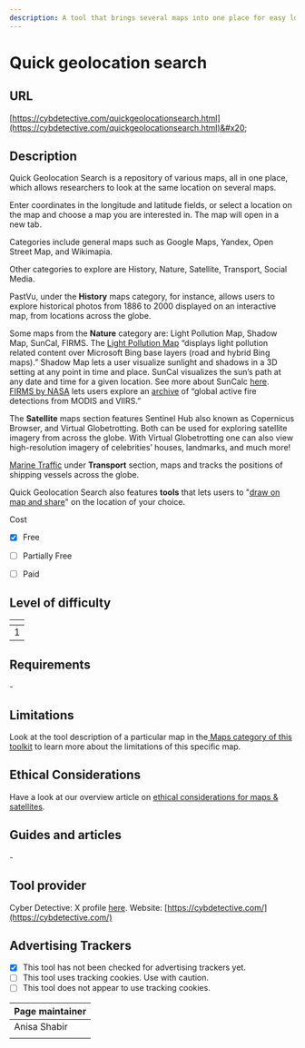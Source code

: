 ```yaml
---
description: A tool that brings several maps into one place for easy location search.
---
```


# Quick geolocation search

## URL

[https://cybdetective.com/quickgeolocationsearch.html](https://cybdetective.com/quickgeolocationsearch.html)&#x20;

## Description

Quick Geolocation Search is a repository of various maps, all in one place, which allows researchers to look at the same location on several maps.&#x20;

Enter coordinates in the longitude and latitude fields, or select a location on the map and choose a map you are interested in. The map will open in a new tab.

Categories include general maps such as Google Maps, Yandex, Open Street Map, and Wikimapia.&#x20;

Other categories to explore are History, Nature, Satellite, Transport, Social Media.

PastVu, under the **History** maps category, for instance, allows users to explore historical photos from 1886 to 2000 displayed on an interactive map, from locations across the globe.

Some maps from the **Nature** category are: Light Pollution Map, Shadow Map, SunCal, FIRMS. The [Light Pollution Map](https://www.lightpollutionmap.info/help.html) “displays light pollution related content over Microsoft Bing base layers (road and hybrid Bing maps).” Shadow Map lets a user visualize sunlight and shadows in a 3D setting at any point in time and place. SunCal visualizes the sun’s path at any date and time for a given location. See more about SunCalc [here](https://bellingcat.gitbook.io/toolkit/more/all-tools/suncalc). [FIRMS by NASA](https://bellingcat.gitbook.io/toolkit/more/all-tools/nasa-firms) lets users explore an [archive](https://firms.modaps.eosdis.nasa.gov/map/#d:2024-11-12..2024-11-18;@2.22,48.14,11.48z) of “global active fire detections from MODIS and VIIRS.”

The **Satellite** maps section features Sentinel Hub also known as Copernicus Browser, and Virtual Globetrotting. Both can be used for exploring satellite imagery from across the globe. With Virtual Globetrotting one can also view high-resolution imagery of celebrities’ houses, landmarks, and much more!

[Marine Traffic](https://www.marinetraffic.com/en/ais/home/centerx:2.514/centery:48.336/zoom:13) under **Transport** section, maps and tracks the positions of shipping vessels across the globe.&#x20;

Quick Geolocation Search also features **tools** that lets users to "[draw on map and share](https://gribrouillon.fr/?sid=F6wMVp7o56#10/48.2100/2.2800)" on the location of your choice.



Cost

* [x] Free
* [ ] Partially Free
* [ ] Paid



## Level of difficulty

<table><thead><tr><th data-type="rating" data-max="5"></th></tr></thead><tbody><tr><td>1</td></tr></tbody></table>

## Requirements

\-

## Limitations

Look at the tool description of a particular map in the[ Maps category of this toolkit](https://bellingcat.gitbook.io/toolkit/categories/maps-and-satellites/maps) to learn more about the limitations of this specific map.

## Ethical Considerations

Have a look at our overview article on [ethical considerations for maps & satellites](https://bellingcat.gitbook.io/toolkit/categories/maps-and-satellites).&#x20;

## Guides and articles

\-

## Tool provider

Cyber Detective: X profile [here](https://x.com/cyb_detective).  Website: [https://cybdetective.com/](https://cybdetective.com/)

## Advertising Trackers

* [x] This tool has not been checked for advertising trackers yet.
* [ ] This tool uses tracking cookies. Use with caution.
* [ ] This tool does not appear to use tracking cookies.

| Page maintainer |
| --------------- |
| Anisa Shabir    |
|                 |
